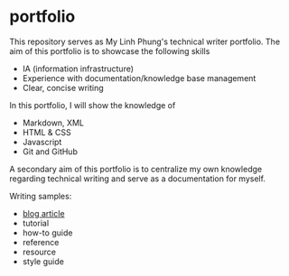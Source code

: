 # portfolio
This repository serves as My Linh Phung's technical writer portfolio.
The aim of this portfolio is to showcase the following skills
* IA (information infrastructure)
* Experience with documentation/knowledge base management
* Clear, concise writing

In this portfolio, I will show the knowledge of
* Markdown, XML
* HTML & CSS
* Javascript
* Git and GitHub

A secondary aim of this portfolio is to centralize my own knowledge regarding technical writing and serve as a documentation for myself.

Writing samples:
- [blog article](how-to-blog-article.md)
- tutorial
- how-to guide
- reference
- resource
- style guide
